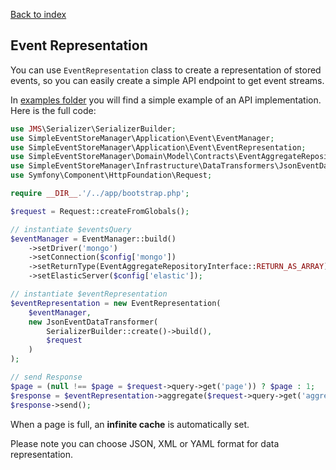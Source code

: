 [Back to index](https://github.com/mauretto78/simple-event-store-manager/blob/master/README.md)

## Event Representation

You can use `EventRepresentation` class to create a representation of stored events, so you can easily create a simple API endpoint to get event streams.

In [examples folder](https://github.com/mauretto78/simple-event-store-manager/tree/master/examples) you will find a simple example of an API implementation. Here is the full code:

```php
use JMS\Serializer\SerializerBuilder;
use SimpleEventStoreManager\Application\Event\EventManager;
use SimpleEventStoreManager\Application\Event\EventRepresentation;
use SimpleEventStoreManager\Domain\Model\Contracts\EventAggregateRepositoryInterface;
use SimpleEventStoreManager\Infrastructure\DataTransformers\JsonEventDataTransformer;
use Symfony\Component\HttpFoundation\Request;

require __DIR__.'/../app/bootstrap.php';

$request = Request::createFromGlobals();

// instantiate $eventsQuery
$eventManager = EventManager::build()
    ->setDriver('mongo')
    ->setConnection($config['mongo'])
    ->setReturnType(EventAggregateRepositoryInterface::RETURN_AS_ARRAY)
    ->setElasticServer($config['elastic']);

// instantiate $eventRepresentation
$eventRepresentation = new EventRepresentation(
    $eventManager,
    new JsonEventDataTransformer(
        SerializerBuilder::create()->build(),
        $request
    )
);

// send Response
$page = (null !== $page = $request->query->get('page')) ? $page : 1;
$response = $eventRepresentation->aggregate($request->query->get('aggregate'), $page);
$response->send();

```

When a page is full, an **infinite cache** is automatically set.

Please note you can choose JSON, XML or YAML format for data representation.
